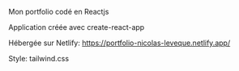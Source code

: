 Mon portfolio codé en Reactjs

Application créée avec create-react-app 

Hébergée sur Netlify:
https://portfolio-nicolas-leveque.netlify.app/



Style: tailwind.css
